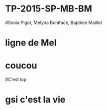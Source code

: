 # TP-2015-SP-MB-BM

#Sonia Pigot, Melyna Boniface, Baptiste Maillot
# ligne de Mel
# coucou

#C'est top

# gsi c'est la vie 
